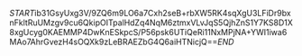 $START$ib31GsyUxg3V/9ZQ6m9LO6a7Cxh2seB+rbXW5RK4sqXgU3LFiDr9bxnFkltRuUMzgv9cu6QkipOITpalHdZq4NqM6ztmxVLvJqS5QjhZnS1Y7KS8D1X8xgUcyg0KAEMMP4DwKnESkpcS/P56psk6UTiQeRi11NxMPjNA+YWI1iwa6MAo7AhrGvezH4sOQXk9zLeBRAEZbG4Q6aiHTNicjQ==$END$